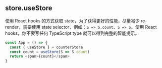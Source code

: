## store.useStore

使用 React hooks 的方式获取 state，为了获得更好的性能，尽量减少 re-render，需要使用 state selector，例如：`S => S.count`、`S => S`。使用 React hooks，你不要写任何 TypeScript type 就可以得到完整的智能提示。

```js
const App = () => {
  const { useStore } = counterStore
  const count = useStore(S => S.count)
  return <span>{count}</span>
}
```
